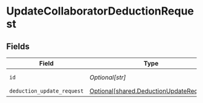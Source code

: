 # UpdateCollaboratorDeductionRequest


## Fields

| Field                                                                                        | Type                                                                                         | Required                                                                                     | Description                                                                                  |
| -------------------------------------------------------------------------------------------- | -------------------------------------------------------------------------------------------- | -------------------------------------------------------------------------------------------- | -------------------------------------------------------------------------------------------- |
| `id`                                                                                         | *Optional[str]*                                                                              | :heavy_check_mark:                                                                           | Unique identifier                                                                            |
| `deduction_update_request`                                                                   | [Optional[shared.DeductionUpdateRequest]](undefined/models/shared/deductionupdaterequest.md) | :heavy_minus_sign:                                                                           | N/A                                                                                          |